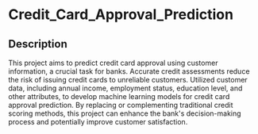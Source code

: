 # Credit_Card_Approval_Prediction

## Description

This project aims to predict credit card approval using customer information, a crucial task for banks. Accurate credit assessments reduce the risk of issuing credit cards to unreliable customers. Utilized customer data, including annual income, employment status, education level, and other attributes, to develop machine learning models for credit card approval prediction. By replacing or complementing traditional credit scoring methods, this project can enhance the bank's decision-making process and potentially improve customer satisfaction.

